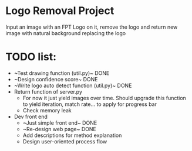 # Logo Removal Project
Input an image with an FPT Logo on it, remove the logo and return new image with natural background replacing the logo

# TODO list:
* ~Test drawing function (util.py)~ DONE
* ~Design confidence score~ DONE
* ~Write logo auto detect function (util.py)~ DONE
* Return function of server.py
  * For now it just yield images over time. Should upgrade this function to yield iteration, match rate... to apply for progress bar
  * Check memory leak
* Dev front end
  * ~Just simple front end~ DONE
  * ~Re-design web page~ DONE
  * Add descriptions for method explanation
  * Design user-oriented process flow